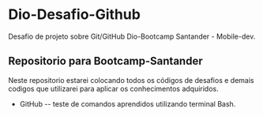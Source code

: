 # Dio-Desafio-Github
Desafio de projeto sobre Git/GitHub Dio-Bootcamp Santander  - Mobile-dev.

## Repositorio para Bootcamp-Santander

Neste repositorio estarei colocando todos os códigos de desafios e demais codigos que utilizarei para aplicar os conhecimentos adquiridos.

- GitHub
-- teste de comandos aprendidos utilizando terminal Bash.
